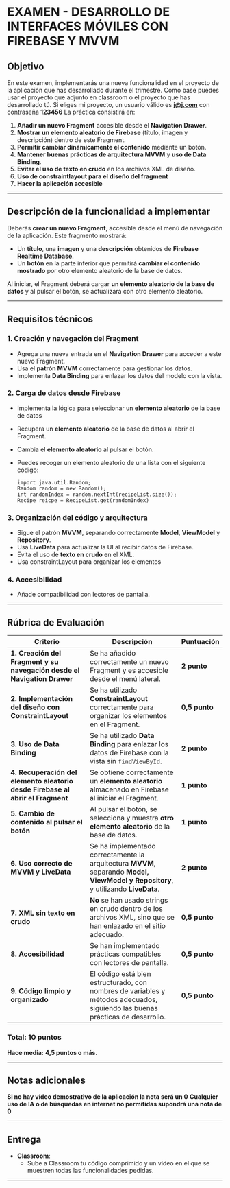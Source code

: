 
# **EXAMEN  - DESARROLLO DE INTERFACES MÓVILES CON FIREBASE Y MVVM**

## **Objetivo**
En este examen, implementarás una nueva funcionalidad en el proyecto de la aplicación que has desarrollado durante el trimestre. 
Como base puedes usar el proyecto que adjunto en classroom o el proyecto que has desarrollado tú.
Si eliges mi proyecto, un usuario válido es **j@j.com** con contraseña **123456**
La práctica consistirá en:

1. **Añadir un nuevo Fragment** accesible desde el **Navigation Drawer**.
2. **Mostrar un elemento aleatorio de Firebase** (título, imagen y descripción) dentro de este Fragment.
3. **Permitir cambiar dinámicamente el contenido** mediante un botón.
4. **Mantener buenas prácticas de arquitectura MVVM** y **uso de Data Binding**.
5. **Evitar el uso de texto en crudo** en los archivos XML de diseño.
6. **Uso de constraintlayout para el diseño del fragment**
7. **Hacer la aplicación accesible** 

---

## **Descripción de la funcionalidad a implementar**
Deberás **crear un nuevo Fragment**, accesible desde el menú de navegación de la aplicación. Este fragmento mostrará:

- Un **título**, una **imagen** y una **descripción** obtenidos de **Firebase Realtime Database**.
- Un **botón** en la parte inferior que permitirá **cambiar el contenido mostrado** por otro elemento aleatorio de la base de datos.

Al iniciar, el Fragment deberá cargar **un elemento aleatorio de la base de datos** y al pulsar el botón, se actualizará con otro elemento aleatorio.

---

## **Requisitos técnicos**
### **1. Creación y navegación del Fragment**
- Agrega una nueva entrada en el **Navigation Drawer** para acceder a este nuevo Fragment.
- Usa el **patrón MVVM** correctamente para gestionar los datos.
- Implementa **Data Binding** para enlazar los datos del modelo con la vista.

### **2. Carga de datos desde Firebase**
- Implementa la lógica para seleccionar un **elemento aleatorio** de la base de datos
- Recupera un **elemento aleatorio** de la base de datos al abrir el Fragment.
- Cambia el **elemento aleatorio** al pulsar el botón.
- Puedes recoger un elemento aleatorio de una lista con el siguiente código:
  
  ```
  import java.util.Random;
  Random random = new Random();
  int randomIndex = random.nextInt(recipeList.size());
  Recipe reicpe = RecipeList.get(randomIndex)
  ```

### **3. Organización del código y arquitectura**
- Sigue el patrón **MVVM**, separando correctamente **Model**, **ViewModel** y **Repository**.
- Usa **LiveData** para actualizar la UI al recibir datos de Firebase.
- Evita el uso de **texto en crudo** en el XML.
- Usa constraintLayout para organizar los elementos

### **4. Accesibilidad**
- Añade compatibilidad con lectores de pantalla. 

---

## **Rúbrica de Evaluación**

| **Criterio** | **Descripción** | **Puntuación** |
|-------------|---------------|---------------|
| **1. Creación del Fragment y su navegación desde el Navigation Drawer** | Se ha añadido correctamente un nuevo Fragment y es accesible desde el menú lateral. | **2 punto** |
| **2. Implementación del diseño con ConstraintLayout** | Se ha utilizado **ConstraintLayout** correctamente para organizar los elementos en el Fragment. | **0,5 punto** |
| **3. Uso de Data Binding** | Se ha utilizado **Data Binding** para enlazar los datos de Firebase con la vista sin `findViewById`. | **2 punto** |
| **4. Recuperación del elemento aleatorio desde Firebase al abrir el Fragment** | Se obtiene correctamente un **elemento aleatorio** almacenado en Firebase al iniciar el Fragment. | **1 punto** |
| **5. Cambio de contenido al pulsar el botón** | Al pulsar el botón, se selecciona y muestra **otro elemento aleatorio** de la base de datos. | **1 punto** |
| **6. Uso correcto de MVVM y LiveData** | Se ha implementado correctamente la arquitectura **MVVM**, separando **Model, ViewModel y Repository**, y utilizando **LiveData**. | **2 punto** |
| **7. XML sin texto en crudo** | **No** se han usado strings en crudo dentro de los archivos XML, sino que se han enlazado en el sitio adecuado. | **0,5 punto** |
| **8. Accesibilidad** | Se han implementado prácticas compatibles con lectores de pantalla. | **0,5 punto** |
| **9. Código limpio y organizado** | El código está bien estructurado, con nombres de variables y métodos adecuados, siguiendo las buenas prácticas de desarrollo. | **0,5 punto** |

### **Total: 10 puntos**
 **Hace media:** **4,5 puntos o más.**  


---

## **Notas adicionales**
**Si no hay vídeo demostrativo de la aplicación la nota será un 0**
**Cualquier uso de IA o de búsquedas en internet no permitidas supondrá una nota de 0**

---

## **Entrega**
- **Classroom**:
  - Sube a Classroom tu código comprimido y un vídeo en el que se muestren todas las funcionalidades pedidas.

---
